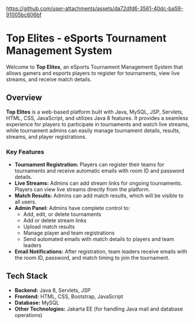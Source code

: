 

https://github.com/user-attachments/assets/da72dfd6-3561-40dc-ba59-91005bc606bf

# Top Elites - eSports Tournament Management System

Welcome to **Top Elites**, an eSports Tournament Management System that allows gamers and esports players to register for tournaments, view live streams, and receive match details.

## Overview

**Top Elites** is a web-based platform built with Java, MySQL, JSP, Servlets, HTML, CSS, JavaScript, and utilizes Java 8 features. It provides a seamless experience for players to participate in tournaments and watch live streams, while tournament admins can easily manage tournament details, results, streams, and player registrations.

### Key Features

- **Tournament Registration:** Players can register their teams for tournaments and receive automatic emails with room ID and password details.
- **Live Streams:** Admins can add stream links for ongoing tournaments. Players can view live streams directly from the platform.
- **Match Results:** Admins can add match results, which will be visible to all users.
- **Admin Panel:** Admins have complete control to:
  - Add, edit, or delete tournaments
  - Add or delete stream links
  - Upload match results
  - Manage player and team registrations
  - Send automated emails with match details to players and team leaders
- **Email Notifications:** After registration, team leaders receive emails with the room ID, password, and match timing to join the tournament.

## Tech Stack

- **Backend:** Java 8, Servlets, JSP
- **Frontend:** HTML, CSS, Bootstrap, JavaScript
- **Database:** MySQL
- **Other Technologies:** Jakarta EE (for handling Java mail and database operations)



